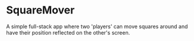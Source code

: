 # SquareMover
A simple full-stack app where two 'players' can move squares around and have their position reflected on the other's screen.
